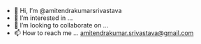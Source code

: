 - 👋 Hi, I’m @amitendrakumarsrivastava
- 👀 I’m interested in ...
- 💞️ I’m looking to collaborate on ...
- 📫 How to reach me ... amitendrakumar.srivastava@gmail.com

<!---
amitendrakumarsrivastava/amitendrakumarsrivastava is a ✨ special ✨ repository because its `README.md` (this file) appears on your GitHub profile.
You can click the Preview link to take a look at your changes.
--->

